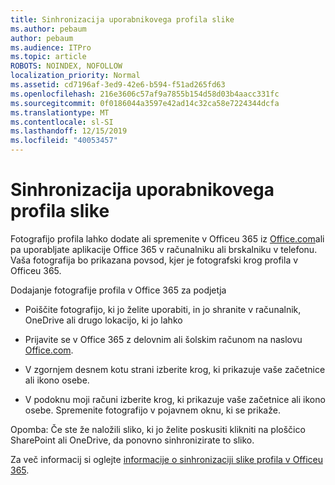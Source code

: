 ```yaml
---
title: Sinhronizacija uporabnikovega profila slike
ms.author: pebaum
author: pebaum
ms.audience: ITPro
ms.topic: article
ROBOTS: NOINDEX, NOFOLLOW
localization_priority: Normal
ms.assetid: cd7196af-3ed9-42e6-b594-f51ad265fd63
ms.openlocfilehash: 216e3606c57af9a7855b154d58d03b4aacc331fc
ms.sourcegitcommit: 0f0186044a3597e42ad14c32ca58e7224344dcfa
ms.translationtype: MT
ms.contentlocale: sl-SI
ms.lasthandoff: 12/15/2019
ms.locfileid: "40053457"
---
```

# <a name="sync-a-users-profile-picture"></a>Sinhronizacija uporabnikovega profila slike

Fotografijo profila lahko dodate ali spremenite v Officeu 365 iz [Office.com](http://www.office.com)ali pa uporabljate aplikacije Office 365 v računalniku ali brskalniku v telefonu. Vaša fotografija bo prikazana povsod, kjer je fotografski krog profila v Officeu 365.

Dodajanje fotografije profila v Office 365 za podjetja

- Poiščite fotografijo, ki jo želite uporabiti, in jo shranite v računalnik, OneDrive ali drugo lokacijo, ki jo lahko

- Prijavite se v Office 365 z delovnim ali šolskim računom na naslovu [Office.com](http://www.office.com).

- V zgornjem desnem kotu strani izberite krog, ki prikazuje vaše začetnice ali ikono osebe.

- V podoknu moji računi izberite krog, ki prikazuje vaše začetnice ali ikono osebe. Spremenite fotografijo v pojavnem oknu, ki se prikaže.

Opomba: Če ste že naložili sliko, ki jo želite poskusiti klikniti na ploščico SharePoint ali OneDrive, da ponovno sinhronizirate to sliko.

Za več informacij si oglejte [informacije o sinhronizaciji slike profila v Officeu 365](https://support.office.com/article/information-about-profile-picture-synchronization-in-office-365-20594d76-d054-4af4-a660-401133e3d48a).
